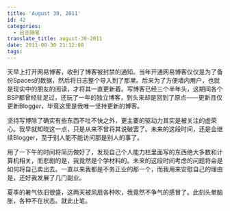 ```yaml
---
title: 'August 30, 2011'
id: 42
categories:
  - 日志随笔
translate_title: august-30-2011
date: 2011-08-30 21:12:00
tags:
---
```


天早上打开网易博客，收到了博客被封禁的通知。当年开通网易博客仅仅是为了备份Spaces的数据，然后将日志整个导入到了那里。后来为了方便墙内用户，也就是现实中的朋友的阅读，才将其一直更新着。写博客已经三个半年头，这期间各个BSP都曾经驻足过，还玩了一年的独立博客，到头来却是回到了原点——更新且仅更新Blogger，毕竟这里是我唯一坚持更新的博客。

坚持写博除了确实有些东西不吐不快之外，更主要的驱动力其实是被关注的虚荣心。我早就知晓这一点，只是从来不曾将其说破罢了。未来的这段时间，还是会继续Blogger，至于别人能不能访问那是别人的事了。

用了一下午的时间将简历做好了，发现自己个人能力栏里面写的东西绝大多数和计算机相关，而悲剧的是，我竟然是个学材料的。未来的这段时间考虑的问题将会是如何将自己卖出去。一直以来我都是不务正业的那一个，而我用来安慰自己的理由是，还好我发展了几门副业。

夏季的暑气依旧很盛，这两天被风扇各种吹，我竟然不争气的感冒了。此刻头晕脑胀，各种不在状态。就此止笔。